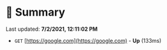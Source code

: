 # 📖 Summary
Last updated: **7/2/2021, 12:11:02 PM**

- `GET` [https://google.com](https://google.com) - **Up** (133ms)
